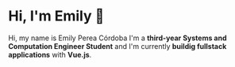 # Hi, I'm Emily 👋
Hi, my name is Emily Perea Córdoba I'm a **third-year Systems and Computation Engineer Student** and I'm currently **buildig fullstack applications** with **Vue.js**.
